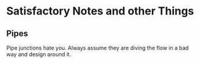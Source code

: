 # Satisfactory Notes and other Things

## Pipes

Pipe junctions hate you. Always assume they are diving the flow in a bad way and design around it.
